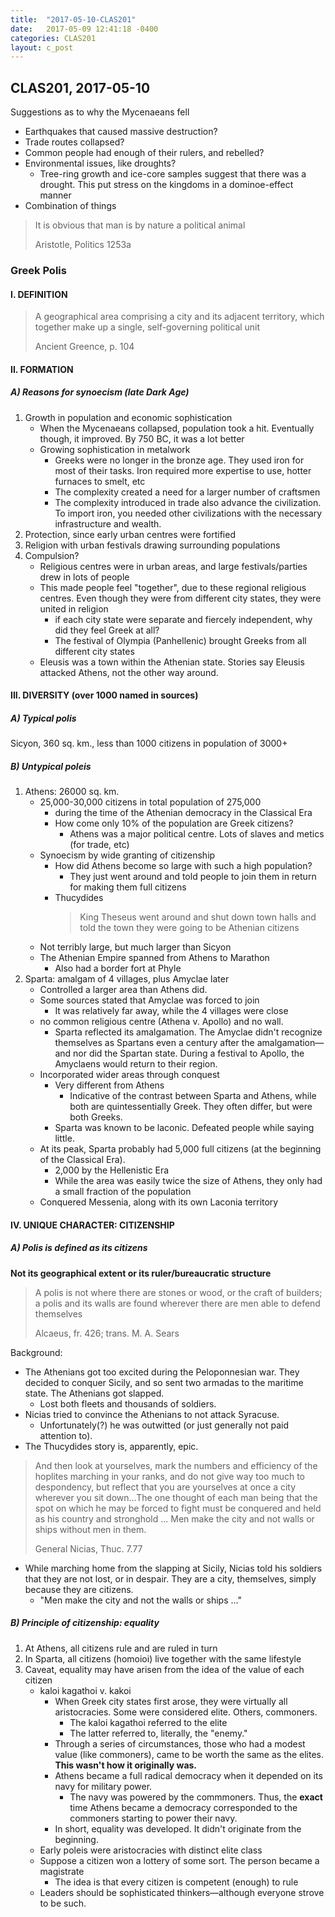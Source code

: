 ```yaml
---
title:  "2017-05-10-CLAS201"
date:   2017-05-09 12:41:18 -0400
categories: CLAS201
layout: c_post
---
```

## CLAS201, 2017-05-10

Suggestions as to why the Mycenaeans fell

* Earthquakes that caused massive destruction?
* Trade routes collapsed?
* Common people had enough of their rulers, and rebelled?
* Environmental issues, like droughts?
    - Tree-ring growth and ice-core samples suggest that there was a drought. This put stress on the kingdoms in a dominoe-effect manner
* Combination of things

> It is obvious that man is by nature a political animal
>
> Aristotle, Politics 1253a



### Greek Polis


#### I. DEFINITION

> A geographical area comprising a city and its adjacent territory, which together make up a single, self-governing political unit
>
> Ancient Greence, p. 104


#### II. FORMATION

##### A) Reasons for synoecism (late Dark Age)

1. Growth in population and economic sophistication
    * When the Mycenaeans collapsed, population took a hit. Eventually though, it improved. By 750 BC, it was a lot better
    * Growing sophistication in metalwork
        - Greeks were no longer in the bronze age. They used iron for most of their tasks. Iron required more expertise to use, hotter furnaces to smelt, etc
        - The complexity created a need for a larger number of craftsmen
        - The complexity introduced in trade also advance the civilization. To import iron, you needed other civilizations with the necessary infrastructure and wealth.
2. Protection, since early urban centres were fortified
3. Religion with urban festivals drawing surrounding populations
4. Compulsion?
    * Religious centres were in urban areas, and large festivals/parties drew in lots of people
    * This made people feel "together", due to these regional religious centres. Even though they were from different city states, they were united in religion
        - if each city state were separate and fiercely independent, why did they feel Greek at all?
        - The festival of Olympia (Panhellenic) brought Greeks from all different city states
    * Eleusis was a town within the Athenian state. Stories say Eleusis attacked Athens, not the other way around.


#### III. DIVERSITY (over 1000 named in sources)

##### A) Typical polis

Sicyon, 360 sq. km., less than 1000 citizens in population of 3000+

##### B) Untypical poleis

1. Athens: 26000 sq. km.
    * 25,000-30,000 citizens in total population of 275,000
        - during the time of the Athenian democracy in the Classical Era
        - How come only 10% of the population are Greek citizens?
            + Athens was a major political centre. Lots of slaves and metics (for trade, etc)
    * Synoecism by wide granting of citizenship
        - How did Athens become so large with such a high population?
            + They just went around and told people to join them in return for making them full citizens
        - Thucydides
            > King Theseus went around and shut down town halls and told the town they were going to be Athenian citizens
    * Not terribly large, but much larger than Sicyon
    * The Athenian Empire spanned from Athens to Marathon
        - Also had a border fort at Phyle
2. Sparta: amalgam of 4 villages, plus Amyclae later
    * Controlled a larger area than Athens did.
    * Some sources stated that Amyclae was forced to join
        - It was relatively far away, while the 4 villages were close
    * no common religious centre (Athena v. Apollo) and no wall.
        - Sparta reflected its amalgamation. The Amyclae didn't recognize themselves as Spartans even a century after the amalgamation—and nor did the Spartan state. During a festival to Apollo, the Amyclaens would return to their region.
    * Incorporated wider areas through conquest
        - Very different from Athens
            + Indicative of the contrast between Sparta and Athens, while both are quintessentially Greek. They often differ, but were both Greeks.
        - Sparta was known to be laconic. Defeated people while saying little.
    * At its peak, Sparta probably had 5,000 full citizens (at the beginning of the Classical Era).
        - 2,000 by the Hellenistic Era
        - While the area was easily twice the size of Athens, they only had a small fraction of the population
    * Conquered Messenia, along with its own Laconia territory


#### IV. UNIQUE CHARACTER: CITIZENSHIP

##### A) Polis is defined as its citizens

**Not its geographical extent or its ruler/bureaucratic structure**

> A polis is not where there are stones or wood, or the craft of builders; a polis and its walls are found wherever there are men able to defend themselves
>
> Alcaeus, fr. 426; trans. M. A. Sears

Background:

* The Athenians got too excited during the Peloponnesian war. They decided to conquer Sicily, and so sent two armadas to the maritime state. The Athenians got slapped.
    - Lost both fleets and thousands of soldiers.
* Nicias tried to convince the Athenians to not attack Syracuse.
    - Unfortunately(?) he was outwitted (or just generally not paid attention to).
* The Thucydides story is, apparently, epic.

> And then look at yourselves, mark the numbers and efficiency of the hoplites marching in your ranks, and do not give way too much to despondency, but reflect that you are yourselves at once a city wherever you sit down…The one thought of each man being that the spot on which he may be forced to fight must be conquered and held as his country and stronghold ... Men make the city and not walls or ships without men in them.
>
> General Nicias, Thuc. 7.77

* While marching home from the slapping at Sicily, Nicias told his soldiers that they are not lost, or in despair. They are a city, themselves, simply because they are citizens.
    - "Men make the city and not the walls or ships ..."

##### B) Principle of citizenship: equality

1. At Athens, all citizens rule and are ruled in turn
2. In Sparta, all citizens (homoioi) live together with the same lifestyle
3. Caveat, equality may have arisen from the idea of the value of each citizen
    * kaloi kagathoi v. kakoi
        - When Greek city states first arose, they were virtually all aristocracies. Some were considered elite. Others, commoners.
            + The kaloi kagathoi referred to the elite
            + The latter referred to, literally, the "enemy."
        - Through a series of circumstances, those who had a modest value (like commoners), came to be worth the same as the elites. **This wasn't how it originally was.**
        - Athens became a full radical democracy when it depended on its navy for military power.
            + The navy was powered by the commmoners. Thus, the **exact** time Athens became a democracy corresponded to the commoners starting to power their navy.
        - In short, equality was developed. It didn't originate from the beginning.
    * Early poleis were aristocracies with distinct elite class
    * Suppose a citizen won a lottery of some sort. The person became a magistrate
        - The idea is that every citizen is competent (enough) to rule
    * Leaders should be sophisticated thinkers—although everyone strove to be such.
